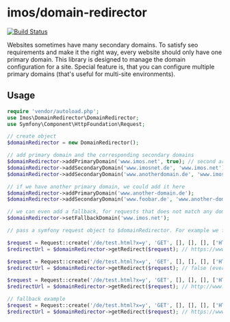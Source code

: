 # imos/domain-redirector

[![Build Status](https://api.travis-ci.org/imosnet/domain-redirector.svg)](https://travis-ci.org/imosnet/domain-redirector)

Websites sometimes have many secondary domains. To satisfy seo requirements and make it the right way, every website
should only have one primary domain. This library is designed to manage the domain configuration for a site. Special
feature is, that you can configure multiple primary domains (that's useful for multi-site environments).

## Usage

```php
require 'vendor/autoload.php';
use Imos\DomainRedirector\DomainRedirector;
use Symfony\Component\HttpFoundation\Request;

// create object
$domainRedirector = new DomainRedirector();

// add primary domain and the corresponding secondary domains
$domainRedirector->addPrimaryDomain('www.imos.net', true); // second argument = ssl
$domainRedirector->addSecondaryDomain('www.imosnet.de', 'www.imos.net'); // www.imosnet.de should redirect to www.imos.net
$domainRedirector->addSecondaryDomain('www.anotherdomain.de', 'www.imos.net'); // ...

// if we have another primary domain, we could add it here
$domainRedirector->addPrimaryDomain('www.another-domain.de');
$domainRedirector->addSecondaryDomain('www.foobar.de', 'www.another-domain.de');

// we can even add a fallback, for requests that does not match any domain
$domainRedirector->setFallbackDomain('www.imos.net');

// pass a symfony request object to $domainRedirector. For example we fake some requests:

$request = Request::create('/de/test.html?x=y', 'GET', [], [], [], ['HTTP_HOST' => 'www.imosnet.de']);
$redirectUrl = $domainRedirector->getRedirect($request); // https://www.imos.net/de/test.html?x=y

$request = Request::create('/de/test.html?x=y', 'GET', [], [], [], ['HTTP_HOST' => 'www.imos.net', 'HTTPS' => 'ON']);
$redirectUrl = $domainRedirector->getRedirect($request); // false (everything is fine, we dont need any redirect)

$request = Request::create('/de/test.html?x=y', 'GET', [], [], [], ['HTTP_HOST' => 'www.foobar.de']);
$redirectUrl = $domainRedirector->getRedirect($request); // http://www.another-domain.de/de/test.html?x=y

// fallback example
$request = Request::create('/de/test.html?x=y', 'GET', [], [], [], ['HTTP_HOST' => 'www.xyz.de']);
$redirectUrl = $domainRedirector->getRedirect($request); // https://www.imos.net/de/test.html?x=y

```




